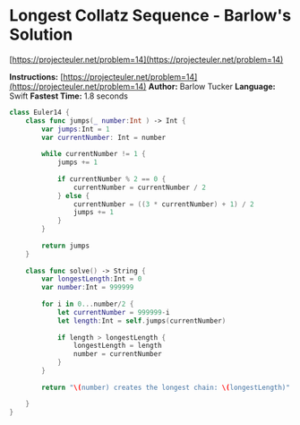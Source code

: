 # Longest Collatz Sequence - Barlow's Solution
[https://projecteuler.net/problem=14](https://projecteuler.net/problem=14)

**Instructions:** [https://projecteuler.net/problem=14](https://projecteuler.net/problem=14)
**Author:** Barlow Tucker
**Language:** Swift
**Fastest Time:** 1.8 seconds

```swift
class Euler14 {
    class func jumps(_ number:Int ) -> Int {
        var jumps:Int = 1
        var currentNumber: Int = number
        
        while currentNumber != 1 {
            jumps += 1
            
            if currentNumber % 2 == 0 {
                currentNumber = currentNumber / 2
            } else {
                currentNumber = ((3 * currentNumber) + 1) / 2
                jumps += 1
            }
        }
        
        return jumps
    }
    
    class func solve() -> String {
        var longestLength:Int = 0
        var number:Int = 999999
        
        for i in 0...number/2 {
            let currentNumber = 999999-i
            let length:Int = self.jumps(currentNumber)
            
            if length > longestLength {
                longestLength = length
                number = currentNumber
            }
        }
        
        return "\(number) creates the longest chain: \(longestLength)"

    }
}
```